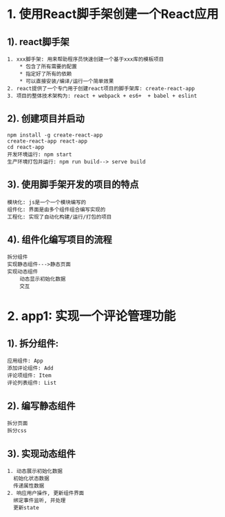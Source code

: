 # 1. 使用React脚手架创建一个React应用
## 1). react脚手架
	1. xxx脚手架: 用来帮助程序员快速创建一个基于xxx库的模板项目
		* 包含了所有需要的配置
		* 指定好了所有的依赖
		* 可以直接安装/编译/运行一个简单效果
	2. react提供了一个专门用于创建react项目的脚手架库: create-react-app
	3. 项目的整体技术架构为: react + webpack + es6+  + babel + eslint

## 2). 创建项目并启动
	npm install -g create-react-app
	create-react-app react-app
	cd react-app
	开发环境运行: npm start
	生产环境打包并运行: npm run build--> serve build

## 3). 使用脚手架开发的项目的特点
	模块化: js是一个一个模块编写的
	组件化: 界面是由多个组件组合编写实现的
	工程化: 实现了自动化构建/运行/打包的项目

## 4). 组件化编写项目的流程
	拆分组件
	实现静态组件--->静态页面
	实现动态组件
		动态显示初始化数据
		交互

# 2. app1: 实现一个评论管理功能
## 1). 拆分组件:
	应用组件: App
	添加评论组件: Add
	评论项组件: Item
	评论列表组件: List

## 2). 编写静态组件
	拆分页面
	拆分css

## 3). 实现动态组件
	1. 动态展示初始化数据
	  初始化状态数据
	  传递属性数据
	2. 响应用户操作, 更新组件界面
	  绑定事件监听, 并处理
	  更新state